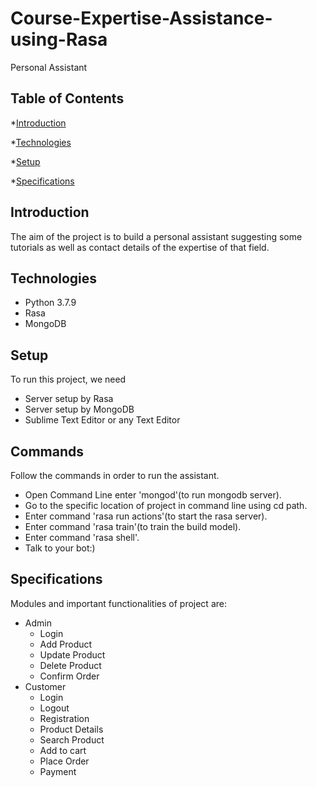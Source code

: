 # Course-Expertise-Assistance-using-Rasa
Personal Assistant

## Table of Contents
*[Introduction](#general-info)

*[Technologies](#technologies)

*[Setup](#setup)

*[Specifications](#specifications)
## Introduction
The aim of the project is to build a personal assistant suggesting some tutorials as well as contact details of the expertise of that field.
## Technologies
- Python 3.7.9
- Rasa 
- MongoDB
## Setup
To run this project, we need

- Server setup by Rasa
- Server setup by MongoDB
- Sublime Text Editor or any Text Editor
## Commands
Follow the commands in order to run the assistant.

- Open Command Line enter 'mongod'(to run mongodb server).
- Go to the specific location of project in command line using cd path.
- Enter command 'rasa run actions'(to start the rasa server).
- Enter command 'rasa train'(to train the build model).
- Enter command 'rasa shell'.
- Talk to your bot:)
## Specifications
Modules and important functionalities of project are:

- Admin
  -	Login
  -	Add Product
  -	Update Product
  -	Delete Product
  -	Confirm Order
- Customer
  -	Login
  -	Logout
  -	Registration
  -	Product Details
  -	Search Product
  -	Add to cart
  -	Place Order
  -	Payment


